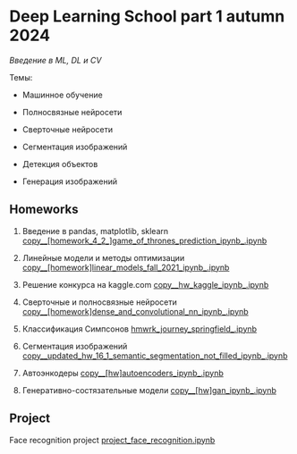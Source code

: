 # Deep Learning School part 1 autumn 2024

*Введение в ML, DL и CV*

Темы:

- Машинное обучение

- Полносвязные нейросети

- Сверточные нейросети

- Сегментация изображений

- Детекция объектов

- Генерация изображений

## Homeworks

1) Введение в pandas, matplotlib, sklearn [copy__[homework_4_2_]game_of_thrones_prediction_ipynb_.ipynb](https://github.com/whykitsune/DLS-part1-autumn2024/blob/main/copy__%5Bhomework_4_2_%5Dgame_of_thrones_prediction_ipynb_.ipynb)

2) Линейные модели и методы оптимизации [copy__[homework]linear_models_fall_2021_ipynb_.ipynb](https://github.com/whykitsune/DLS-part1-autumn2024/blob/main/copy__%5Bhomework%5Dlinear_models_fall_2021_ipynb_.ipynb)

3) Решение конкурса на kaggle.com [copy__hw_kaggle_ipynb_.ipynb](https://github.com/whykitsune/DLS-part1-autumn2024/blob/main/copy__hw_kaggle_ipynb_.ipynb)

4) Сверточные и полносвязные нейросети [copy__[homework]dense_and_convolutional_nn_ipynb_.ipynb](https://github.com/whykitsune/DLS-part1-autumn2024/blob/main/copy__%5Bhomework%5Ddense_and_convolutional_nn_ipynb_.ipynb)

5) Классификация Симпсонов [hmwrk_journey_springfield_.ipynb](https://github.com/whykitsune/DLS-part1-autumn2024/blob/main/hmwrk_journey_springfield_.ipynb)

6) Сегментация изображений [copy__updated_hw_16_1_semantic_segmentation_not_filled_ipynb_.ipynb](https://github.com/whykitsune/DLS-part1-autumn2024/blob/main/copy__updated_hw_16_1_semantic_segmentation_not_filled_ipynb_.ipynb)

7) Автоэнкодеры [copy__[hw]autoencoders_ipynb_.ipynb](https://github.com/whykitsune/DLS-part1-autumn2024/blob/main/copy__%5Bhw%5Dautoencoders_ipynb_.ipynb)

8) Генеративно-состязательные модели [copy__[hw]gan_ipynb_.ipynb](https://github.com/whykitsune/DLS-part1-autumn2024/blob/main/copy__%5Bhw%5Dgan_ipynb_.ipynb)

## Project

Face recognition project [project_face_recognition.ipynb](https://github.com/whykitsune/DLS-part1-autumn2024/blob/main/project_face_recognition.ipynb)
